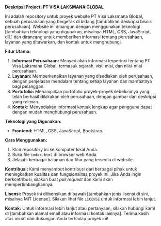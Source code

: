 **Deskripsi Project: PT VISA LAKSMANA GLOBAL**

Ini adalah repository untuk proyek website PT Visa Laksmana Global, sebuah perusahaan yang bergerak di bidang [tambahkan deskripsi bisnis perusahaan]. Website ini dibangun dengan menggunakan teknologi [tambahkan teknologi yang digunakan, misalnya HTML, CSS, JavaScript, dll.] dan dirancang untuk memberikan informasi tentang perusahaan, layanan yang ditawarkan, dan kontak untuk menghubungi.

**Fitur Utama:**
1. **Informasi Perusahaan:** Menyediakan informasi terperinci tentang PT Visa Laksmana Global, termasuk sejarah, visi, misi, dan nilai-nilai perusahaan.
2. **Layanan:** Memperkenalkan layanan yang disediakan oleh perusahaan, dengan penjelasan mendalam tentang setiap layanan dan manfaatnya bagi pelanggan.
3. **Portofolio:** Menampilkan portofolio proyek-proyek sebelumnya yang telah berhasil dilakukan oleh perusahaan, dengan gambar dan deskripsi yang relevan.
4. **Kontak:** Menyediakan informasi kontak lengkap agar pengguna dapat dengan mudah menghubungi perusahaan.

**Teknologi yang Digunakan:**
- **Frontend:** HTML, CSS, JavaScript, Bootstrap.

**Cara Menggunakan:**
1. Klon repository ini ke komputer lokal Anda.
2. Buka file `index.html` di browser web Anda.
3. Jelajahi berbagai halaman dan fitur yang tersedia di website.

**Kontribusi:**
Kami menyambut kontribusi dari berbagai pihak untuk meningkatkan kualitas dan fungsionalitas proyek ini. Jika Anda ingin berkontribusi, silakan buat *pull request* dan kami akan mempertimbangkannya.

**Lisensi:**
Proyek ini dilisensikan di bawah [tambahkan jenis lisensi di sini, misalnya MIT License]. Silakan lihat file `LICENSE` untuk informasi lebih lanjut.

**Kontak:**
Untuk informasi lebih lanjut atau pertanyaan, silakan hubungi kami di [tambahkan alamat email atau informasi kontak lainnya]. Terima kasih atas minat dan dukungan Anda terhadap proyek ini!
